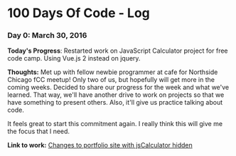 # 100 Days Of Code - Log

### Day 0: March 30, 2016

**Today's Progress**: Restarted work on JavaScript Calculator project for free code
camp. Using Vue.js 2 instead on jquery.


**Thoughts:** Met up with fellow newbie programmer at cafe for Northside Chicago fCC
meetup! Only two of us, but hopefully will get more in the coming weeks. Decided to share
our progress for the week and what we've learned. That way, we'll have another drive to
work on projects so that we have something to present others. Also, it'll give us practice
talking about code.

It feels great to start this commitment again. I really think this will give me the focus
that I need.

**Link to work:** [Changes to portfolio site with jsCalculator hidden](http://bradleyhop.github.io)
